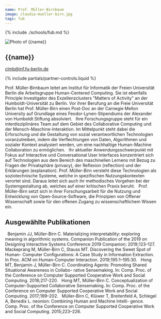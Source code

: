 ```yaml
---
name: Prof. Müller-Birnbaum
image: claudia-mueller-birn.jpg
tags: fub
---
```


{% include ./schools/fub.md %}

<div class="component-partner">

![Photo of {{name}}](/assets/images/{{image}})

<div>


## {{name}}

[clmb@inf.fu-berlin.de](mailto:clmb@inf.fu-berlin.de)


</div>
{% include partials/partner-controls.liquid %}
</div>


Prof. Müller-Birnbaum leitet am Institut für Informatik der Freien Universität Berlin die Arbeitsgruppe Human-Centered Computing. Sie ist ebenfalls Principle Investigator des Exzellenzclusters "Matters of Activity" an der Humboldt-Universität zu Berlin. Vor ihrer Berufung an die Freie Universität Berlin hat Prof. Müller-Birn einen Post-Doc an der Carnegie Mellon University auf Grundlage eines Feodor-Lynen-Stipendiums der Alexander von Humboldt Stiftung absolviert.
 
Ihre Forschungsgruppe steht für ein interdisziplinäres Team auf dem Gebiet des Collaborative Computing und der Mensch-Maschine-Interaktion. Im Mittelpunkt steht dabei die Erforschung und die Gestaltung von sozial verantwortlichen Technologien voranzutreiben, indem die Verflechtungen von Daten, Algorithmen und sozialer Kontext analysiert werden, um eine nachhaltige Human-Machine Collaboration zu ermöglichen.
 
Ihr aktueller Anwendungsschwerpunkt mit Fokus auf Interactive und Conversational User Interfaces konzentriert sich auf Technologien aus dem Bereich des maschinellen Lernens mit Bezug zu Fragen der Privatsphäre (privacy), der Reflexion (reflection) und der Erklärungen (explanation). Prof. Müller-Birn versteht diese Technologien als soziotechnische Systeme, welche in spezifischen Nutzungskontexten verortet sind. Daraus leitet sich auch ihr methodisches Vorgehen bei der Systemgestaltung ab, welches auf einer kritischen Praxis beruht.
 
Prof. Müller-Birn setzt sich in ihrer Forschungsarbeit für die Nutzung und Entwicklung von Open-Source-Software, die Prinzipien von Offener Wissenschaft sowie für den offenen Zugang zu wissenschaftlichem Wissen ein.
 
## Ausgewählte Publikationen
 
Benjamin JJ, Müller-Birn C. Materializing interpretability: exploring meaning in algorithmic systems. Companion Publication of the 2019 on Designing Interactive Systems Conference 2019 Companion; 2019;123–127.
 
Mackeprang M, Müller-Birn C, Stauss MT. Discovering the Sweet Spot of Human- Computer Configurations: A Case Study in Information Extraction. In Proc. ACM on Human-Computer Interaction. 2019;195:1–195:30.
 
Hong MT, Benjamin J, Müller-Birn C. Coordinating Agents: Promoting Shared Situational Awareness in Collabo- rative Sensemaking. In: Comp. Proc. of the Conference on Computer Supported Cooperative Work and Social Computing. 2018;217-220.
 
Hong MT, Müller-Birn C. Conceptualization of Computer-Supported Collaborative Sensemaking. In: Comp. Proc. of the Conference on Computer Supported Cooperative Work and Social Computing. 2017;199–202.
 
Müller-Birn C, Klüwer T, Breitenfeld A, Schlegel A, Benedix L. neonion: Combining Human and Machine Intelli- gence. Comp. Proc. of the Conference on Computer Supported Cooperative Work and Social Computing. 2015;223–226.
